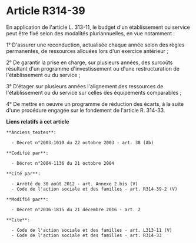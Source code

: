 # Article R314-39

En application de l'article L. 313-11, le budget d'un établissement ou service peut être fixé selon des modalités
pluriannuelles, en vue notamment : 

1° D'assurer une reconduction, actualisée chaque année selon des règles permanentes, de ressources allouées lors d'un
exercice antérieur ; 

2° De garantir la prise en charge, sur plusieurs années, des surcoûts résultant d'un programme d'investissement ou d'une
restructuration de l'établissement ou du service ; 

3° D'étager sur plusieurs années l'alignement des ressources de l'établissement ou du service sur celles des équipements
comparables ; 

4° De mettre en oeuvre un programme de réduction des écarts, à la suite d'une procédure engagée sur le fondement de l'article
R. 314-33.

**Liens relatifs à cet article**

	**Anciens textes**:

	  - Décret n°2003-1010 du 22 octobre 2003 - art. 38 (Ab)

	**Codifié par**:

	  - Décret n°2004-1136 du 21 octobre 2004

	**Cité par**:

	  - Arrêté du 30 août 2012 - art. Annexe 2 bis (V)
	  - Code de l'action sociale et des familles - art. R314-39-2 (V)

	**Modifié par**:

	  - Décret n°2016-1815 du 21 décembre 2016 - art. 2

	**Cite**:

	  - Code de l'action sociale et des familles - art. L313-11 (V)
	  - Code de l'action sociale et des familles - art. R314-33
